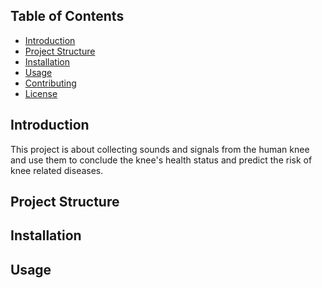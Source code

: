  <!-- Description for a project about collecting sounds and signals from the human knee and use them to conclude the knee's health status and predict the risk of knee related diseases. -->

## Table of Contents
- [Introduction](#introduction)
- [Project Structure](#project-structure)
- [Installation](#installation)
- [Usage](#usage)
- [Contributing](#contributing)
- [License](#license)

## Introduction
This project is about collecting sounds and signals from the human knee and use them to conclude the knee's health status and predict the risk of knee related diseases.

## Project Structure


## Installation


## Usage


